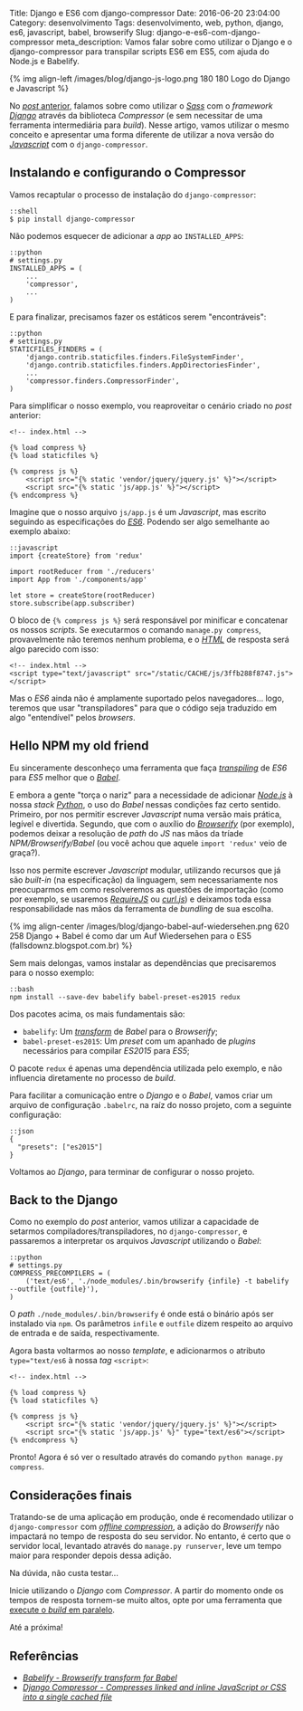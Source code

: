 Title: Django e ES6 com django-compressor
Date: 2016-06-20 23:04:00
Category: desenvolvimento
Tags: desenvolvimento, web, python, django, es6, javascript, babel, browserify
Slug: django-e-es6-com-django-compressor
meta_description: Vamos falar sobre como utilizar o Django e o django-compressor para transpilar scripts ES6 em ES5, com ajuda do Node.js e Babelify.

{% img align-left /images/blog/django-js-logo.png 180 180 Logo do Django e Javascript %}

No [*post* anterior]({filename}django-sass-django-compressor.md "Django e Sass com django-compressor"),
falamos sobre como utilizar o [*Sass*]({tag}sass "Leia mais sobre Sass")
com o *framework* [*Django*]({tag}django "Leia mais sobre Django")
através da biblioteca *Compressor* (e sem necessitar de uma
ferramenta intermediária para *build*). Nesse artigo, vamos utilizar
o mesmo conceito e apresentar uma forma diferente de utilizar
a nova versão do [*Javascript*]({tag}javascript "Leia mais sobre Javascript")
com o `django-compressor`.

<!-- PELICAN_END_SUMMARY -->

## Instalando e configurando o Compressor

Vamos recaptular o processo de instalação do `django-compressor`:

    ::shell
    $ pip install django-compressor

Não podemos esquecer de adicionar a *app* ao `INSTALLED_APPS`:

    ::python
    # settings.py
    INSTALLED_APPS = (
        ...
        'compressor',
        ...
    )

E para finalizar, precisamos fazer os estáticos serem "encontráveis":

    ::python
    # settings.py
    STATICFILES_FINDERS = (
        'django.contrib.staticfiles.finders.FileSystemFinder',
        'django.contrib.staticfiles.finders.AppDirectoriesFinder',
        ...
        'compressor.finders.CompressorFinder',
    )

Para simplificar o nosso exemplo, vou reaproveitar o cenário criado no *post*
anterior:

    <!-- index.html -->

    {% load compress %}
    {% load staticfiles %}

    {% compress js %}
        <script src="{% static 'vendor/jquery/jquery.js' %}"></script>
        <script src="{% static 'js/app.js' %}"></script>
    {% endcompress %}

Imagine que o nosso arquivo `js/app.js` é um *Javascript*, mas escrito seguindo as
especificações do [*ES6*]({tag}es6 "Leia mais sobre ES6"). Podendo ser algo
semelhante ao exemplo abaixo:

    ::javascript
    import {createStore} from 'redux'

    import rootReducer from './reducers'
    import App from './components/app'

    let store = createStore(rootReducer)
    store.subscribe(app.subscriber)

O bloco de `{% compress js %}` será responsável por minificar e concatenar os nossos *scripts*.
Se executarmos o comando `manage.py compress`, provavelmente não teremos nenhum problema,
e o [*HTML*]({tag}html "Leia mais sobre HTML") de resposta será algo parecido com isso:

    <!-- index.html -->
    <script type="text/javascript" src="/static/CACHE/js/3ffb288f8747.js"></script>

Mas o *ES6* ainda não é amplamente suportado pelos navegadores... logo, teremos
que usar "transpiladores" para que o código seja traduzido em algo "entendível" pelos *browsers*.

## Hello NPM my old friend

Eu sinceramente desconheço uma ferramenta que faça [*transpiling*](https://www.stevefenton.co.uk/2012/11/compiling-vs-transpiling/ "Compiling vs Transpiling")
de *ES6* para *ES5* melhor que o [*Babel*](https://babeljs.io/ "Use next generation JavaScript, today").

E embora a gente "torça o nariz" para a necessidade de adicionar [*Node.js*]({tag}node "Leia mais sobre Node")
à nossa *stack* [*Python*]({tag}python "Leia mais sobre Python"), o uso do *Babel* nessas condições faz
certo sentido. Primeiro, por nos permitir escrever *Javascript*
numa versão mais prática, legível e divertida. Segundo, que com o auxílio do
[*Browserify*](http://browserify.org/ "Browserify lets you require modules in the browser") (por exemplo),
podemos deixar a resolução de *path* do *JS* nas mãos da tríade *NPM/Browserify/Babel*
(ou você achou que aquele `import 'redux'` veio de graça?).

Isso nos permite escrever *Javascript* modular, utilizando recursos que já são *built-in*
(na especificação) da linguagem, sem necessariamente nos preocuparmos em como resolveremos as
questões de importação (como por exemplo, se usaremos [*RequireJS*](http://requirejs.org/ "RequireJS is a JavaScript file and module loader")
ou [*curl.js*](https://github.com/cujojs/curl "curl.js is small, fast, extensible module loader"))
e deixamos toda essa responsabilidade nas mãos da ferramenta de *bundling* de sua escolha.

{% img align-center /images/blog/django-babel-auf-wiedersehen.png 620 258 Django + Babel é como dar um Auf Wiedersehen para o ES5 (fallsdownz.blogspot.com.br) %}

Sem mais delongas, vamos instalar as dependências que precisaremos para o nosso exemplo:

    ::bash
    npm install --save-dev babelify babel-preset-es2015 redux

Dos pacotes acima, os mais fundamentais são:

* `babelify`: Um [*transform*](http://babeljs.io/docs/plugins/#transform "Babel plugins") de *Babel* para o *Browserify*;
* `babel-preset-es2015`: Um *preset* com um apanhado de *plugins* necessários para compilar *ES2015* para *ES5*;

O pacote `redux` é apenas uma dependência utilizada pelo exemplo, e não
influencia diretamente no processo de *build*.

Para facilitar a comunicação entre o *Django* e o *Babel*, vamos criar um arquivo de configuração
`.babelrc`, na raíz do nosso projeto, com a seguinte configuração:

    ::json
    {
      "presets": ["es2015"]
    }

Voltamos ao *Django*, para terminar de configurar o nosso projeto.

## Back to the Django

Como no exemplo do *post* anterior, vamos utilizar a capacidade de setarmos
compiladores/transpiladores, no `django-compressor`, e passaremos a interpretar
os arquivos *Javascript* utilizando o *Babel*:

    ::python
    # settings.py
    COMPRESS_PRECOMPILERS = (
        ('text/es6', './node_modules/.bin/browserify {infile} -t babelify --outfile {outfile}'),
    )

O *path* `./node_modules/.bin/browserify` é onde está o binário após ser instalado
via `npm`. Os parâmetros `infile` e `outfile` dizem respeito ao arquivo de entrada e
de saída, respectivamente.

Agora basta voltarmos ao nosso *template*, e adicionarmos o atributo `type="text/es6` à
nossa *tag* `<script>`:

    <!-- index.html -->

    {% load compress %}
    {% load staticfiles %}

    {% compress js %}
        <script src="{% static 'vendor/jquery/jquery.js' %}"></script>
        <script src="{% static 'js/app.js' %}" type="text/es6"></script>
    {% endcompress %}

Pronto! Agora é só ver o resultado através do comando `python manage.py compress`.

## Considerações finais

Tratando-se de uma aplicação em produção, onde é recomendado utilizar o `django-compressor`
com [*offline compression*](http://django-compressor.readthedocs.io/en/latest/scenarios/#offline-compression "Offline compression"),
a adição do *Browserify* não impactará no tempo de resposta
do seu servidor. No entanto, é certo que o servidor local, levantado através do
`manage.py runserver`, leve um tempo maior para responder depois dessa adição.

Na dúvida, não custa testar...

Inicie utilizando o *Django* com *Compressor*. A partir do momento onde os
tempos de resposta tornem-se muito altos, opte por uma ferramenta que
[execute o *build* em paralelo]({filename}vivendo-sem-o-grunt.md "Vivendo sem o Grunt").

Até a próxima!

## Referências

* [*Babelify - Browserify transform for Babel*](https://github.com/babel/babelify)
* [*Django Compressor - Compresses linked and inline JavaScript or CSS into a single cached file*](https://django-compressor.readthedocs.io/en/latest/)
